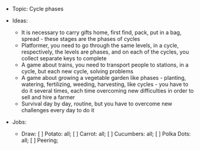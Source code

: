 - Topic: Cycle phases

- Ideas:
  - It is necessary to carry gifts home, first find, pack, put in a bag, spread - these stages are the phases of cycles
  - Platformer, you need to go through the same levels, in a cycle, respectively, the levels are phases, and on each of the cycles, you collect separate   keys to complete
  - A game about trains, you need to transport people to stations, in a cycle, but each new cycle, solving problems
  - A game about growing a vegetable garden like phases - planting, watering, fertilizing, weeding, harvesting, like cycles - you have to do it several     times, each time overcoming new difficulties in order to sell and hire a farmer
  - Survival day by day, routine, but you have to overcome new challenges every day to do it

- Jobs:
  - Draw:
    [ ] Potato: all;
    [ ] Carrot: all;
    [ ] Cucumbers: all;
    [ ] Polka Dots: all;
    [ ] Peering;
